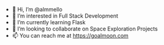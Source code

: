 - 👋  Hi, I’m @almmello
- 👀  I’m interested in Full Stack Development
- 🌱  I’m currently learning Flask
- 💞️  I’m looking to collaborate on Space Exploration Projects
- 📫  You can reach me at https://goalmoon.com
